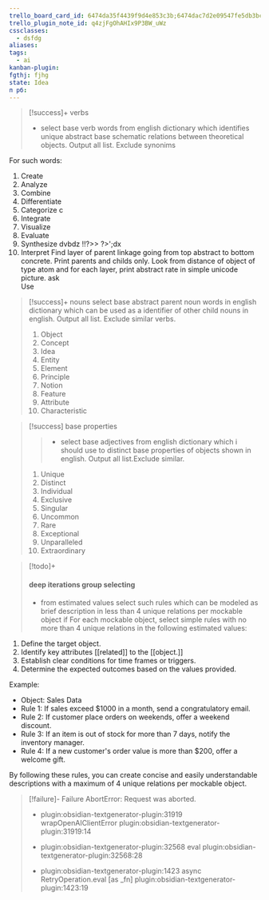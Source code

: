 ```yaml
---
trello_board_card_id: 6474da35f4439f9d4e853c3b;6474dac7d2e09547fe5db3bc
trello_plugin_note_id: q4zjFgOhAHIx9P3BW_uWz
cssclasses:
  - dsfdg
aliases: 
tags:
  - ai
kanban-plugin: 
fgthj: fjhg
state: Idea
п рб:
---
```


> [!success]+ verbs
> * select base verb words from english dictionary which identifies unique abstract base schematic relations between theoretical objects. Output all list. Exclude synonims

For such words:
1. Create[]()
2. Analyze
3. Combine
4. Differentiate
5. Categorize  c 
6. Integrate
7. Visualize
8. Evaluate   
9. Synthesize    dvbdz    !!?>> ?>\';dx
10. Interpret
Find layer of parent linkage going from top abstract to bottom concrete. Print parents and childs only. 
Look from distance of object of type atom and for each layer, print abstract rate in simple unicode picture. 
	ask     
Use 


> [!success]+ nouns
>select base abstract parent noun words in english dictionary which can be used as a identifier of other child nouns in english. Output all list. Exclude similar verbs. 
>
> 1. Object
> 2. Concept
> 3. Idea
> 4. Entity
> 5. Element
> 6. Principle
> 7. Notion
> 8. Feature
> 9. Attribute
> 10. Characteristic


> [!success] base properties
> > * select base adjectives from english dictionary which i should use to distinct base properties of objects shown in english. Output all list.Exclude similar.
>
> 1. Unique
> 2. Distinct
> 3. Individual
> 4. Exclusive
> 5. Singular
> 6. Uncommon
> 7. Rare
> 8. Exceptional
> 9. Unparalleled
> 10. Extraordinary

> 


> [!todo]+
> #### deep iterations group selecting 
> 
> * from estimated values select such rules which can be modeled as brief description in less than 4 unique relations per mockable object if 
For each mockable object, select simple rules with no more than 4 unique relations in the following estimated values:

1. Define the target object.
2. Identify key attributes [[related]] to the [[object.]]
3. Establish clear conditions for time frames or triggers.
4. Determine the expected outcomes based on the values provided.

Example:
- Object: Sales Data
- Rule 1: If sales exceed $1000 in a month, send a congratulatory email.
- Rule 2: If customer place orders on weekends, offer a weekend discount.
- Rule 3: If an item is out of stock for more than 7 days, notify the inventory manager.
- Rule 4: If a new customer's order value is more than $200, offer a welcome gift.

By following these rules, you can create concise and easily understandable descriptions with a maximum of 4 unique relations per mockable object.


> [!failure]- Failure 
>   AbortError: Request was aborted.
>   
>   - plugin:obsidian-textgenerator-plugin:31919 wrapOpenAIClientError
>     plugin:obsidian-textgenerator-plugin:31919:14
>   
>   - plugin:obsidian-textgenerator-plugin:32568 eval
>     plugin:obsidian-textgenerator-plugin:32568:28
>   
>   - plugin:obsidian-textgenerator-plugin:1423 async RetryOperation.eval [as _fn]    plugin:obsidian-textgenerator-plugin:1423:19
>   
>  
